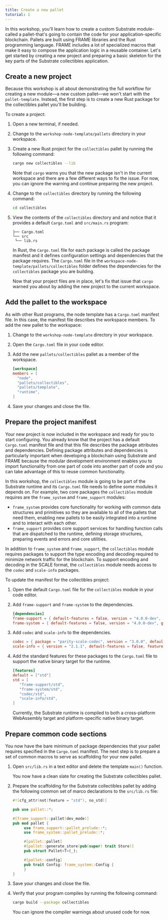 ```yaml
---
title: Create a new pallet
tutorial: 1
---
```


In this workshop, you'll learn how to create a custom Substrate module-called a pallet-that's going to contain the code for your application-specific blockchain.
Pallets are built using FRAME libraries and the Rust programming language.
FRAME includes a lot of specialized macros that make it easy to compose the application logic in a reusable container.
Let's get started by creating a new project and preparing a basic skeleton for the key parts of the Substrate collectibles application.

## Create a new project

Because this workshop is all about demonstrating the full workflow for creating a new module—a new custom pallet—we won't start with the `pallet-template`.
Instead, the first step is to create a new Rust package for the collectibles pallet you'll be building.

To create a project:

1. Open a new terminal, if needed.
   
2. Change to the `workshop-node-template/pallets` directory in your workspace.
   
3. Create a new Rust project for the `collectibles` pallet by running the following command:
   
   ```bash
   cargo new collectibles --lib
   ```

   Note that `cargo` warns you that the new package isn't in the current workspace and there are a few different ways to fix the issue.
   For now, you can ignore the warning and continue preparing the new project.

4. Change to the `collectibles` directory by running the following command:
   
   ```bash
   cd collectibles
   ```

5. View the contents of the `collectibles` directory and and notice that it provides a default `Cargo.toml` and `src/main.rs` program:
   
   ```text
   ├── Cargo.toml
   └── src
    └── lib.rs
   ```
   
   In Rust, the `Cargo.toml` file for each package is called the package manifest and it defines configuration settings and dependencies that the package requires.
   The `Cargo.toml` file in the `workspace-node-template/pallets/collectibles` folder defines the dependencies for the `collectibles` package you are building.

   Now that your project files are in place, let's fix that issue that `cargo` warned you about by adding the new project to the current workspace.

## Add the pallet to the workspace

As with other Rust programs, the node template has a `Cargo.toml` manifest file.
In this case, the manifest file describes the workspace members.
To add the new pallet to the workspace:

1. Change to the `workshop-node-template` directory in your workspace.

1. Open the `Cargo.toml` file in your code editor.

1. Add the new `pallets/collectibles` pallet as a member of the workspace.
   
   ```toml
   [workspace]
   members = [
     "node",
     "pallets/collectibles",
     "pallets/template",
     "runtime",
   ]
   ```

1. Save your changes and close the file.

## Prepare the project manifest

Your new project is now included in the workspace and ready for you to start configuring.
You already know that the project has a default `Cargo.toml` manifest file and that this file describes the package attributes and dependencies.
Defining package attributes and dependencies is particularly important when developing a blockchain using Substrate and FRAME because the modular development environment enables you to import functionality from one part of code into another part of code and you can take advantage of this to reuse common functionality.

In this workshop, the `collectibles` module is going to be part of the Substrate runtime and its `Cargo.toml` file needs to define some modules it depends on.
For example, two core packages the  `collectibles` module requires are the `frame_system` and `frame_support` modules:

- `frame_system` provides core functionality for working with common data structures and primitives so they are available to all of the pallets that need them, enabling new pallets to be easily  integrated into a runtime and to interact with each other.
- `frame_support` provides core support services for handling function calls that are dispatched to the runtime, defining storage structures, preparing events and errors and core utilities.

In addition to `frame_system` and `frame_support`, the `collectibles` module requires packages to support the type encoding and decoding required to minimize network traffic for the blockchain.
To support encoding and decoding in the SCALE format, the `collectibles` module needs access to the `codec` and `scale-info` packages. 

To update the manifest for the collectibles project:

1. Open the default `Cargo.toml` file for the `collectibles` module in your code editor.

2. Add `frame-support` and `frame-system` to the dependencies.
   
   ```toml
   [dependencies]
   frame-support = { default-features = false, version = "4.0.0-dev", git = "https://github.com/paritytech/substrate.git", branch = "polkadot-v0.9.31"}
   frame-system = { default-features = false, version = "4.0.0-dev", git = "https://github.com/paritytech/substrate.git", branch = "polkadot-v0.9.31" }
   ```

3. Add `codec` and `scale-info` to the dependencies.
   
   ```toml
   codec = { package = "parity-scale-codec", version = "3.0.0", default-features = false, features = ["derive",] }
   scale-info = { version = "2.1.1", default-features = false, features = ["derive"] }
   ```

1. Add the standard features for these packages to the `Cargo.toml` file to support the native binary target for the runtime.
   
   ```toml
   [features]
   default = ["std"]
   std = [
      "frame-support/std",
      "frame-system/std",
      "codec/std",
      "scale-info/std",
   ]
   ```

   Currently, the Substrate runtime is compiled to both a cross-platform WebAssembly target and platform-specific native binary target.

## Prepare common code sections

You now have the bare minimum of package dependencies that your pallet requires specified in the `Cargo.toml` manifest.
The next step is to prepare a set of common macros to serve as scaffolding for your new pallet.

1. Open `src/lib.rs` in a text editor and delete the template `main()` function.
   
   You now have a clean slate for creating the Substrate collectibles pallet.

2. Prepare the scaffolding for the Substrate collectibles pallet by adding the following common set of marco declarations to the `src/lib.rs`  file:
   
   ```rust
   #![cfg_attr(not(feature = "std"), no_std)]
   
   pub use pallet::*;
   
   #[frame_support::pallet(dev_mode)]
   pub mod pallet {
        use frame_support::pallet_prelude::*;
        use frame_system::pallet_prelude::*;

        #[pallet::pallet]
        #[pallet::generate_store(pub(super) trait Store)]
        pub struct Pallet<T>(_);

        #[pallet::config]
        pub trait Config: frame_system::Config {
        }
   }
   ```

3. Save your changes and close the file.

1. Verify that your program compiles by running the following command:
   
   ```bash
   cargo build --package collectibles
   ```
   
   You can ignore the compiler warnings about unused code for now.
